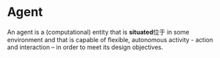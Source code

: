 # Agent
An agent is a (computational) entity that is **situated**位于 in some environment and that is capable of flexible, autonomous activity - action and interaction – in order to meet its design objectives.

